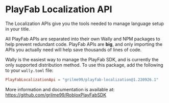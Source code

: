 # PlayFab Localization API

The Localization APIs give you the tools needed to manage language setup in your title.

All PlayFab APIs are separated into their own Wally and NPM packages to help prevent redundant code.
PlayFab APIs are **big**, and only importing the APIs you actually need will help save thousands of lines of code.

Wally is the easiest way to manage the PlayFab SDK, and is currently the only supported distribution method.
To use this package, add the following to your `wally.toml` file:

```toml
PlayFabLocalizationApi = "grilme99/playfab-localization@1.220926.1"
```

More information and documentation is available at:
https://github.com/grilme99/RobloxPlayFabSDK
